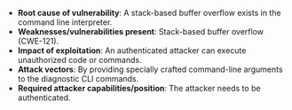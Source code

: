 - **Root cause of vulnerability**: A stack-based buffer overflow exists in the command line interpreter.
- **Weaknesses/vulnerabilities present**: Stack-based buffer overflow (CWE-121).
- **Impact of exploitation**: An authenticated attacker can execute unauthorized code or commands.
- **Attack vectors**: By providing specially crafted command-line arguments to the diagnostic CLI commands.
- **Required attacker capabilities/position**: The attacker needs to be authenticated.
